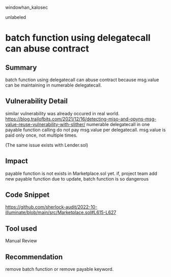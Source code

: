 windowhan_kalosec

unlabeled

# batch function using delegatecall can abuse contract

## Summary
batch function using delegatecall can abuse contract because msg.value can be maintaining in numerable delegatecall.

## Vulnerability Detail
similar vulnerability was already occured in real world.
https://blog.trailofbits.com/2021/12/16/detecting-miso-and-opyns-msg-value-reuse-vulnerability-with-slither/
numerable delegatecall in one payable function calling do not pay msg.value per delegatecall.
msg.value is paid only once, not multiple times.

(The same issue exists with Lender.sol)

## Impact
payable function is not exists in Marketplace.sol yet.
if, project team add new payable function due to update, batch function is so dangerous 


## Code Snippet
https://github.com/sherlock-audit/2022-10-illuminate/blob/main/src/Marketplace.sol#L615-L627


## Tool used

Manual Review

## Recommendation

remove batch function or remove payable keyword.